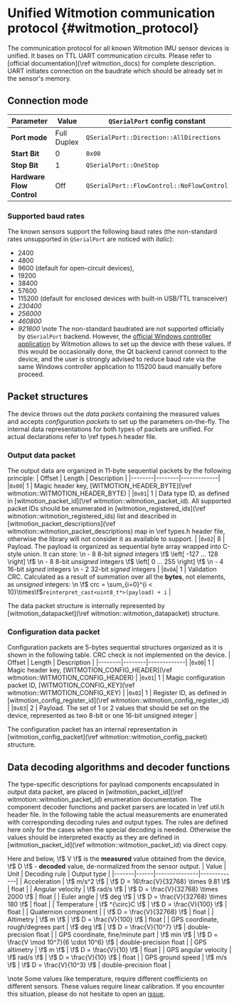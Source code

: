 # Unified Witmotion communication protocol {#witmotion_protocol}

The communication protocol for all known Witmotion IMU sensor devices is unified. It bases on TTL UART communication circuits. Please refer to [official documentation](\ref witmotion_docs) for complete description. UART initiates connection on the baudrate which should be already set in the sensor's memory. 

## Connection mode
| Parameter | Value | `QSerialPort` config constant |
|-----------|-------|-------------------------|
|**Port mode** | Full Duplex | `QSerialPort::Direction::AllDirections` |
|**Start Bit** | 0 | `0x00` |
|**Stop Bit**  | 1 | `QSerialPort::OneStop` |
|**Hardware Flow Control**| Off | `QSerialPort::FlowControl::NoFlowControl` |

### Supported baud rates
The known sensors support the following baud rates (the non-standard rates unsupported in `QSerialPort` are noticed with *italic*):
- 2400
- 4800
- 9600 (default for open-circuit devices),
- 19200
- 38400
- 57600
- 115200 (default for enclosed devices with built-in USB/TTL transceiver)
- *230400*
- *256000*
- *460800*
- *921600*
\note The non-standard baudrated are not supported officially by `QSerialPort` backend. However, the [official Windows controller application](https://github.com/ElettraSciComp/witmotion_IMU_ros/issues/20#issuecomment-1369174406) by Witmotion allows to set up the device with these values. If this would be occasionally done, the Qt backend cannot connect to the device, and the user is strongly advised to reduce baud rate via the same Windows controller application to 115200 baud manually before proceed.

## Packet structures
The device throws out the *data packets* containing the measured values and accepts *configuration packets* to set up the parameters on-the-fly. The internal data representations for both types of packets are unified. For actual declarations refer to \ref types.h header file.

### Output data packet
The output data are organized in 11-byte sequential packets by the following principle:
| Offset | Length | Description |
|--------|--------|-------------|
|`0x00`| 1 | Magic header key, [WITMOTION_HEADER_BYTE](\ref witmotion::WITMOTION_HEADER_BYTE) |
|`0x01`| 1 | Data type ID, as defined in [witmotion_packet_id](\ref witmotion::witmotion_packet_id). All supported packet IDs should be enumerated in [witmotion_registered_ids](\ref witmotion::witmotion_registered_ids) list and described in [witmotion_packet_descriptions](\ref witmotion::witmotion_packet_descriptions) map in \ref types.h header file, otherwise the library will not consider it as available to support. |
|`0x02`| 8 | Payload. The payload is organized as sequential byte array wrapped into C-style union. It can store: \n - 8 8-bit *signed* integers \f$ \left[ -127 ... 128 \right] \f$ \n - 8 8-bit *unsigned* integers \f$ \left[ 0 ... 255 \right] \f$ \n - 4 16-bit *signed* integers \n - 2 32-bit *signed* integers |
|`0x0A`| 1 | Validation CRC. Calculated as a result of summation over all the **bytes**, not elements, as *unsigned* integers: \n \f$ crc = \sum_{i=0}^{i < 10}\times\f$`reinterpret_cast<uint8_t*>(payload) + i` |

The data packet structure is internally represented by [witmotion_datapacket](\ref witmotion::witmotion_datapacket) structure.

### Configuration data packet
Configuration packets are 5-bytes sequential structures organized as it is shown in the following table. CRC check is not implemented on the device.
| Offset | Length | Description |
|--------|--------|-------------|
|`0x00`| 1 | Magic header key, [WITMOTION_CONFIG_HEADER](\ref witmotion::WITMOTION_CONFIG_HEADER) |
|`0x01`| 1 | Magic configuration packet ID, [WITMOTION_CONFIG_KEY](\ref witmotion::WITMOTION_CONFIG_KEY) |
|`0x02`| 1 | Register ID, as defined in [witmotion_config_register_id](\ref witmotion::witmotion_config_register_id) |
|`0x03`| 2 | Payload. The set of 1 or 2 values that should be set on the device, represented as two 8-bit or one 16-bit unsigned integer |

The configuration packet has an internal representation in [witmotion_config_packet](\ref witmotion::witmotion_config_packet) structure.

## Data decoding algorithms and decoder functions
The type-specific descriptions for payload components encapsulated in output data packet, are placed in [witmotion_packet_id](\ref witmotion::witmotion_packet_id) enumeration documentation. The component decoder functions and packet parsers are located in \ref util.h header file. In the following table the actual measurements are enumerated with corresponding decoding rules and output types. The rules are defined here only for the cases when the special decoding is needed. Otherwise the values should be interpreted exactly as they are defined in [witmotion_packet_id](\ref witmotion::witmotion_packet_id) via direct copy.

Here and below, \f$ V \f$ is the **measured** value obtained from the device, \f$ D \f$ - **decoded** value, de-normalized from the sensor output. 
| Value | Unit | Decoding rule | Output type |
|-------|------|---------------|-------------|
| Acceleration | \f$ m/s^2 \f$ | \f$ D = 16\frac{V}{32768} \times 9.81 \f$ | float |
| Angular velocity | \f$ rad/s \f$ | \f$ D = \frac{V}{32768} \times 2000 \f$ | float |
| Euler angle | \f$ deg \f$ | \f$ D = \frac{V}{32768} \times 180 \f$ | float |
| Temperature | \f$ ^{\circ}C \f$ | \f$ D = \frac{V}{100} \f$ | float |
| Quaternion component |  | \f$ D = \frac{V}{32768} \f$ | float |
| Altimetry | \f$ m \f$ | \f$ D = \frac{V}{100} \f$ | float |
| GPS coordinate, rough/degrees part | \f$ deg \f$ | \f$ D = \frac{V}{10^7} \f$ | double-precision float |
| GPS coordinate, fine/minute part | \f$ min \f$ | \f$ D = \frac{V \mod 10^7}{6 \cdot 10^6} \f$ | double-precision float |
| GPS altimetry | \f$ m \f$ | \f$ D = \frac{V}{10} \f$ | float |
| GPS angular velocity | \f$ rad/s \f$ | \f$ D = \frac{V}{10} \f$ | float |
| GPS ground speed | \f$ m/s \f$ | \f$ D = \frac{V}{10^3} \f$ | double-precision float |

\note Some values like temperature, require different coefficients on different sensors. These values require linear calibration. If you encounter this situation, please do not hesitate to open an [issue](https://github.com/ElettraSciComp/witmotion_IMU_QT/issues).

